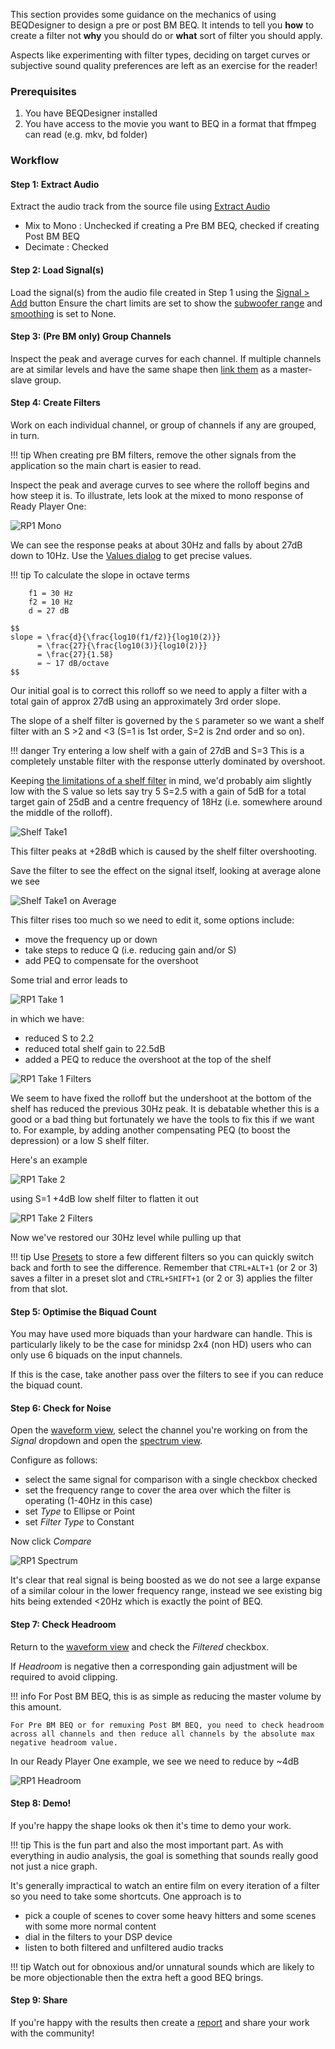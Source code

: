 This section provides some guidance on the mechanics of using BEQDesigner to design a pre or post BM BEQ. It intends to tell you **how** to create a filter not **why** you should do or **what** sort of filter you should apply. 

Aspects like experimenting with filter types, deciding on target curves or subjective sound quality preferences are left as an exercise for the reader!

### Prerequisites

  1. You have BEQDesigner installed
  2. You have access to the movie you want to BEQ in a format that ffmpeg can read (e.g. mkv, bd folder)

### Workflow

#### Step 1: Extract Audio

Extract the audio track from the source file using [Extract Audio](../ui/extract_audio.md)

* Mix to Mono : Unchecked if creating a Pre BM BEQ, checked if creating Post BM BEQ
* Decimate : Checked

#### Step 2: Load Signal(s)

Load the signal(s) from the audio file created in Step 1 using the [Signal > Add](../ui/load_signal.md) button
Ensure the chart limits are set to show the [subwoofer range](../ui/main_window.md#controlling-graph-limits) and [smoothing](../ui/main_window.md#response-smoothing) is set to None.

#### Step 3: (Pre BM only) Group Channels

Inspect the peak and average curves for each channel. 
If multiple channels are at similar levels and have the same shape then [link them](../ui/main_window.md#linking-signals) as a master-slave group.

#### Step 4: Create Filters

Work on each individual channel, or group of channels if any are grouped, in turn. 

!!! tip
    When creating pre BM filters, remove the other signals from the application so the main chart is easier to read.
    
Inspect the peak and average curves to see where the rolloff begins and how steep it is. To illustrate, lets look at the mixed to mono response of Ready Player One:

![RP1 Mono](../img/workflow_beq_example_before.png)

We can see the response peaks at about 30Hz and falls by about 27dB down to 10Hz. Use the [Values dialog](../ui/main_window.md#magnitude-by-frequency) to get precise values.

!!! tip
    To calculate the slope in octave terms
    
        f1 = 30 Hz
        f2 = 10 Hz
        d = 27 dB
    
    $$
    slope = \frac{d}{\frac{log10(f1/f2)}{log10(2)}} 
          = \frac{27}{\frac{log10(3)}{log10(2)}} 
          = \frac{27}{1.58}
          = ~ 17 dB/octave
    $$

Our initial goal is to correct this rolloff so we need to apply a filter with a total gain of approx 27dB using an approximately 3rd order slope.

The slope of a shelf filter is governed by the `S` parameter so we want a shelf filter with an S >2 and <3 (S=1 is 1st order, S=2 is 2nd order and so on). 

!!! danger
    Try entering a low shelf with a gain of 27dB and S=3
    This is a completely unstable filter with the response utterly dominated by overshoot.

Keeping [the limitations of a shelf filter](#understanding-filter-shape) in mind, we'd probably aim slightly low with the S value so lets say try 5 S=2.5 with a gain of 5dB for a total target gain of 25dB and a centre frequency of 18Hz (i.e. somewhere around the middle of the rolloff).

![Shelf Take1](../img/beq_rp1_shelf_1.png)

This filter peaks at +28dB which is caused by the shelf filter overshooting.

Save the filter to see the effect on the signal itself, looking at average alone we see

![Shelf Take1 on Average](../img/beq_rp1_shelf_1_main.png)

This filter rises too much so we need to edit it, some options include:

* move the frequency up or down
* take steps to reduce Q (i.e. reducing gain and/or S)
* add PEQ to compensate for the overshoot

Some trial and error leads to

![RP1 Take 1](../img/beq_rp1_shelf_1_with_peq_main.png)

in which we have:

* reduced S to 2.2
* reduced total shelf gain to 22.5dB
* added a PEQ to reduce the overshoot at the top of the shelf

![RP1 Take 1 Filters](../img/beq_rp1_filters_1.png)

We seem to have fixed the rolloff but the undershoot at the bottom of the shelf has reduced the previous 30Hz peak. It is debatable whether this is a good or a bad thing but fortunately we have the tools to fix this if we want to. For example, by adding another compensating PEQ (to boost the depression) or a low S shelf filter. 

Here's an example

![RP1 Take 2](../img/beq_rp1_shelf_2_main.png)

using S=1 +4dB low shelf filter to flatten it out

![RP1 Take 2 Filters](../img/beq_rp1_shelf_2_filters.png)

Now we've restored our 30Hz level while pulling up that 

!!! tip
    Use [Presets](../ui/presets.md) to store a few different filters so you can quickly switch back and forth to see the difference. 
    Remember that `CTRL+ALT+1` (or 2 or 3) saves a filter in a preset slot and `CTRL+SHIFT+1` (or 2 or 3) applies the filter from that slot.

#### Step 5: Optimise the Biquad Count

You may have used more biquads than your hardware can handle. This is particularly likely to be the case for minidsp 2x4 (non HD) users who can only use 6 biquads on the input channels.

If this is the case, take another pass over the filters to see if you can reduce the biquad count.
    
#### Step 6: Check for Noise

Open the [waveform view](../ui/waveform.md), select the channel you're working on from the *Signal* dropdown and open the [spectrum view](../ui/spectrum.md).

Configure as follows:

* select the same signal for comparison with a single checkbox checked
* set the frequency range to cover the area over which the filter is operating (1-40Hz in this case)
* set *Type* to Ellipse or Point
* set *Filter Type* to Constant

Now click *Compare*

![RP1 Spectrum](../img/beq_rp1_spectrum.png)

It's clear that real signal is being boosted as we do not see a large expanse of a similar colour in the lower frequency range, instead we see existing big hits being extended <20Hz which is exactly the point of BEQ.
    
#### Step 7: Check Headroom

Return to the [waveform view](../ui/waveform.md) and check the *Filtered* checkbox. 

If *Headroom* is negative then a corresponding gain adjustment will be required to avoid clipping.

!!! info
    For Post BM BEQ, this is as simple as reducing the master volume by this amount.
    
    For Pre BM BEQ or for remuxing Post BM BEQ, you need to check headroom across all channels and then reduce all channels by the absolute max negative headroom value.
    
In our Ready Player One example, we see we need to reduce by ~4dB

![RP1 Headroom](../img/beq_rp1_headroom.png)

#### Step 8: Demo!

If you're happy the shape looks ok then it's time to demo your work. 

!!! tip
    This is the fun part and also the most important part. As with everything in audio analysis, the goal is something that sounds really good not just a nice graph.

It's generally impractical to watch an entire film on every iteration of a filter so you need to take some shortcuts. One approach is to 

* pick a couple of scenes to cover some heavy hitters and some scenes with some more normal content
* dial in the filters to your DSP device 
* listen to both filtered and unfiltered audio tracks 

!!! tip
    Watch out for obnoxious and/or unnatural sounds which are likely to be more objectionable then the extra heft a good BEQ brings.

#### Step 9: Share

If you're happy with the results then create a [report](../ui/report.md) and share your work with the community! 
